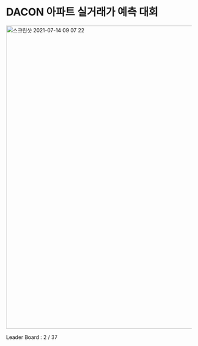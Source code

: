 # DACON 아파트 실거래가 예측 대회

<img width="823" alt="스크린샷 2021-07-14 09 07 22" src="https://user-images.githubusercontent.com/49870977/125540626-95f1fa67-c325-42ce-b82e-7e93506d6861.png">

Leader Board : 2 / 37
